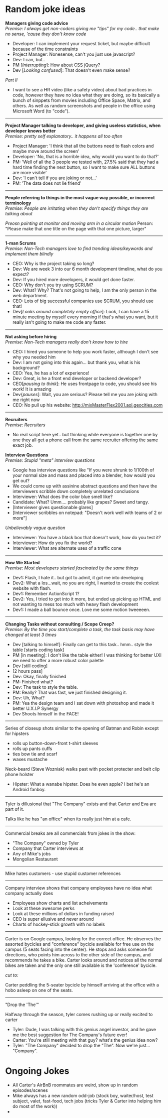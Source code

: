 Random joke ideas
=================================
  
__Managers giving code advice__  
*Premise: I always get non-coders giving me "tips" for my code.. that make no sense, 'cause they don't know code*  
  
* Developer: I can implement your request ticket, but maybe difficult because of the time constraints
* Project Manager: Nonesense, can't you just use javascript?
* Dev: I can, but..
* PM [_Interrupting_]: How about CSS jQuery?
* Dev [_Looking confused_]: That doesn't even make sense?
  
  
*Part II*  
* I want to see a HR video (like a safety video) about bad practices in code, however they have no idea what they are doing, so its basically a bunch of sinppets from movies including Office Space, Matrix, and others. As well as random screenshots and people in the office using Microsoft Word (to "code").
  
------
   
__Project Manager talking to developer, and giving useless statistics, when developer knows better__  
*Premise: pretty self explanatory.. it happens all too often*
  
* Project Manager: 'I think that all the buttons need to flash colors and maybe move around the screen'  
* Developer: 'No, that is a horrible idea, why would you want to do that?'  
* PM: 'Well of all the 3 people we tested with, 27.5% said that they had a hard time finding the next button, so I want to make sure ALL buttons are more visible'  
* Dev: 'I can't tell if you are joking or not...'  
* PM: 'The data does not lie friend'
  

------

__People referring to things in the most vague way possible, or incorrect terminology__  
*Premise: People are irritating when they don't specify things they are talking about*
  
*Preosn pointing at monitor and moving arm in a circular motion*
Person: "Please make that one title on the page with that one picture, larger"
  
------

__1-man Scrums__  
*Premise: Non-Tech managers love to find trending ideas/keywords and implement them blindly*

* CEO: Why is the project taking so long?
* Dev: We are week 3 into our 6 month development timeline, what do you expect?
* Dev: If you hired more developers, it would get done faster.
* CEO: Why don't you try using SCRUM?
* Dev: What? Why? That's not going to help, I am the only person in the web department.
* CEO: Lots of big successful companies use SCRUM, you should use that!
* Dev[_Looks around completely empty office_]: Look, I can have a 15 minute meeting by myself every morning if that's what you want, but it really isn't going to make me code any faster.

------

__Not asking before hiring__  
*Premise: Non-Tech managers really don't know how to hire*

* CEO: I hired you someone to help you work faster, although I don't see why you needed him
* Dev: I am not going into this again... but thank you, what is his background?
* CEO: Yea, he has a lot of experience!
* Dev: Great, is he a front end developer or backend developer?
* CEO[_pausing to think_]: He uses frontpage to code, you should see his work! It is amazing
* Dev{_pauses_]: Wait, you are serious? Please tell me you are joking with me right now
* CEO: No pull up his website: http://mixMasterFlex2001.aol.geocities.com

------

__Recruiters__  
*Premise: Recruiters*
  
* No real script here yet.. but thinking while everyone is together one by one they all get a phone call from the same recruiter offering the same exact job.


__Interview Questions__  
*Premise: Stupid "meta" interview questions*

* Google has interview questions like "If you were shrunk to 1/100th of your normal size and mass and placed into a blender, how would you get out?
* We could come up with assinine abstract questions and then have the interviewers scribble down completely unrelated conclusions
* Interviewer: What does the color blue smell like?
* Candidate: What? Umm.... probably like grapes? Sweet and tangy.
* [Interviewer gives questionable glares]
* [Interviewer scribbles on notepad: "Doesn't work well with teams of 2 or more"]  




*Unbelievably vague question*
* Interviewer: You have a black box that doesn't work, how do you test it?
* Interviewer: How do you fix the world? 
* Interviewer: What are alternate uses of a traffic cone

-----
  
  
__How We Started__  
*Premise: Most developers started fascinated by the same things*
  
* Dev1: Flash, I hate it.. but got to admit, it got me into developing
* Dev2: What a los...wait, no you are right, I wanted to create the coolest website with flash.
* Dev1: Remember ActionScript 1?
* Dev2: Yes, I tried to get into it more, but ended up picking up HTML and not wanting to mess too much with heavy flash development
* Dev1: I made a ball bounce once. Love me some motion tweeeeen.  
  
------

__Changing Tasks without consulting / Scope Creep?__  
*Premise: By the time you start/complete a task, the task basis may have changed at least 3 times*  
  
* Dev [talking to himself]: Finally can get to this task.. hmm.. style the table [starts coding task]
* PM [in meeting]: I don't like the table either! I was thinking for better UXI we need to offer a more robust color palette
* Dev [still coding]
* [2 hours pass]
* Dev: Okay, finally finished
* PM: Finished what?
* Dev: The task to style the table.
* PM: Really? That was fast, we just finished designing it.
* Dev: Uh, What?
* PM: Yea the design team and I sat down with photoshop and made it better U.X.I.P Synergy
* Dev Shoots himself in the FACE!

------

Series of closeup shots similar to the opening of Batman and Robin except for hipsters

* rolls up button-down-front t-shirt sleeves
* rolls up pants cuffs
* ties bow tie and scarf
* waxes mustache

Neck-beard (Steve Wozniak) walks past with pocket protecter and belt clip phone holster

* Hipster: What a wanabe hipster. Does he even apple? I bet he's an Android fanboy.

-------

Tyler is dillusional that "The Company" exists and that Carter and Eva are part of it.
  
Talks like he has "an office" when its really just him at a cafe.

---------

Commercial breaks are all commercials from jokes in the show:
* "The Company" owned by Tyler
* Company that Carter interviews at
* Any of Mike's jobs
* Mongolian Restaurant

----------
  
Mike hates customers - use stupid customer references


-----------

Company interview shows that company employees have no idea what company actually does

* Employees show charts and list acheivements
* Look at these awesome perks
* Look at these millions of dollars in funding raised
* CEO is super ellusive and never around
* Charts of hockey-stick growth with no labels
  
-----------

Carter is on Google campus, looking for the correct office. He observes the assorted bycicles and "conference" bycicle available for free use on the campus (5 seats facing into the center). He stops and asks someone for directions, who points him across to the other side of the campus, and recommends he takes a bike. Carter looks around and notices all the normal bikes are taken and the only one still available is the 'conference' bycicle.

_cut to:_

Carter peddling the 5-seater bycicle by himself arriving at the office with a hobo asleep on one of the seats.


-----------

"Drop the 'The'"

Halfway through the season, tyler comes rushing up or really excited to carter

* Tyler: Dude, I was talking with this genius angel investor, and he gave me the best suggestion for The Company's future ever!
* Carter: You're still meeting with that guy? what's the genius idea now?
* Tyler: "The Company" decided to drop the "The".  Now we're just... "Company".
  
Ongoing Jokes
=================================
* All Carter's AirBnB roommates are weird, show up in random episodes/scenes
* Mike always has a new random odd-job (stock boy, waiter/host, test subject, valet, fast-food, tech jobs (tricks Tyler & Carter into helping him do most of the work))
* 



